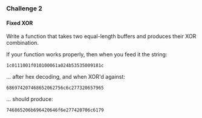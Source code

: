 ### Challenge 2
#### Fixed XOR

Write a function that takes two equal-length buffers and produces their XOR combination.

If your function works properly, then when you feed it the string:
```
1c0111001f010100061a024b53535009181c
```
... after hex decoding, and when XOR'd against:
```
686974207468652062756c6c277320657965
```
... should produce:
```
746865206b696420646f6e277420706c6179
```
